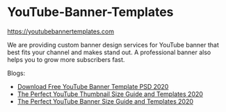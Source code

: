# YouTube-Banner-Templates
https://youtubebannertemplates.com


We are providing custom banner design services for YouTube banner that best fits your channel and makes stand out. A professional banner also helps you to grow more subscribers fast.

Blogs:
- <a href="https://youtubebannertemplates.com/blog/youtube-banner-template-psd/">Download Free YouTube Banner Template PSD 2020</a>
- <a href="https://youtubebannertemplates.com/blog/youtube-thumbnail-size/">The Perfect YouTube Thumbnail Size Guide and Templates 2020</a>
- <a href="https://youtubebannertemplates.com/blog/youtube-banner-size/">The Perfect YouTube Banner Size Guide and Templates 2020</a>
